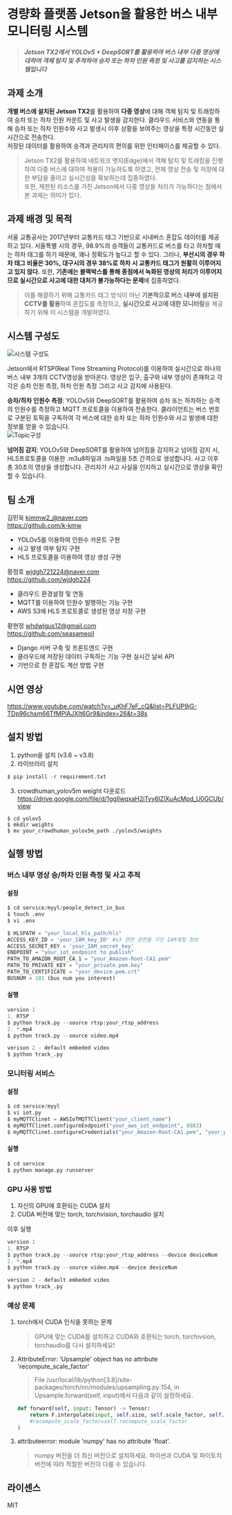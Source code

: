 # 경량화 플랫폼 Jetson을 활용한 버스 내부 모니터링 시스템

> ***Jetson TX2에서 YOLOv5 + DeepSORT를 활용하여 버스 내부 다중 영상에 대하여 객체 탐지 및 추적하여 승차 또는 하차 인원 측정 및 사고를 감지하는 시스템입니다***
## 과제 소개
**개별 버스에 설치된 Jetson TX2**를 활용하여 **다중 영상**에 대해 객체 탐지 및 트래킹하여 승차 또는 하차 인원 카운트 및 사고 발생을 감지한다. 클라우드 서비스와 연동을 통해 승차 또는 하차 인원수와 사고 발생시 이후 상황을 보여주는 영상을 특정 시간동안 실시간으로 전송한다.  
저장된 데이터를 활용하여 승객과 관리자의 편의를 위한 인터페이스를 제공할 수 있다.

> Jetson TX2를 활용하여 네트워크 엣지(Edge)에서 객체 탐지 및 트래킹을 진행하여 다중 버스에 대하여 적용이 가능하도록 하였고, 전체 영상 전송 및 저장에 대한 부담을 줄이고 실시간성을 확보하는데 집중하였다.  
또한, 제한된 리소스를 가진 Jetson에서 다중 영상을 처리가 가능하다는 점에서 본 과제는 의미가 있다.

## 과제 배경 및 목적
서울 교통공사는 2017년부터 교통카드 태그 기반으로 시내버스 혼잡도 데이터를 제공하고 있다. 서울특별 시의 경우, 98.9%의 승객들이 교통카드로 버스를 타고 하차할 때는 하차 태그를 하기 때문에, 꽤나 정확도가 높다고 할 수 있다. 그러나, **부산시의 경우 하차 태그 비율은 30%, 대구시의 경우 38%로 하차 시 교통카드 태그가 원활히 이루어지고 있지 않다.** 
또한, **기존에는 블랙박스를 통해 종점에서 녹화된 영상의 처리가 이루어지므로 실시간으로 사고에 대한 대처가 불가능하다는 문제**에 집중하였다.   

> 이를 해결하기 위해 교통카드 태그 방식이 아닌 **기본적으로 버스 내부에 설치된 CCTV를 활용**하여 혼잡도를 측정하고, **실시간으로 사고에 대한 모니터링**을 제공하기 위해 이 시스템을 개발하였다.

## 시스템 구성도
![시스템 구성도](https://github.com/pnucse-capstone/capstone-2023-1-26/assets/100478309/b01d5776-0e0f-4fb8-b591-618572217f6f)  

Jetson에서 RTSP(Real Time Streaming Protocol)를 이용하여 실시간으로 하나의 버스 내부 3개의 CCTV영상을 받아온다. 영상은 입구, 출구와 내부 영상이 존재하고 각각은 승차 인원 측정, 하차 인원 측정 그리고 사고 감지에 사용된다.

**승차/하차 인원수 측정**: YOLOv5와 DeepSORT를 활용하여 승차 또는 하차하는 승객의 인원수를 측정하고 MQTT 프로토콜을 이용하여 전송한다. 클라이언트는 버스 번호로 구분된 토픽을 구독하여 각 버스에 대한 승차 또는 하차 인원수와 사고 발생에 대한 정보를 얻을 수 있습니다.  
![Topic구성](https://github.com/pnucse-capstone/capstone-2023-1-26/assets/100478309/92be4094-012b-4001-b513-2969dffbb1d7)

**넘어짐 감지**: YOLOv5와 DeepSORT를 활용하여 넘어짐을 감지하고 넘어짐 감지 시, HLS프로토콜을 이용한 .m3u8파일과 .ts파일을 5초 간격으로 생성합니다. 사고 이후 총 30초의 영상을 생성합니다. 관리자가 사고 사실을 인지하고 실시간으로 영상을 확인할 수 있습니다.

## 팀 소개
김민욱 kimmw2_@naver.com   
https://github.com/k-kmw
- YOLOv5를 이용하여 인원수 카운트 구현  
- 사고 발생 여부 탐지 구현  
- HLS 프로토콜을 이용하여 영상 생성 구현

황정호 wjdgh721224@naver.com  
https://github.com/wjdgh224 
- 클라우드 환경설정 및 연동
- MQTT를 이용하여 인원수 발행하는 기능 구현 
- AWS S3에 HLS 프로토콜로 생성된 영상 저장 구현

황현정 whdwlgus12@gmail.com  
https://github.com/seasameoil
- Django 서버 구축 및 프론트엔드 구현
- 클라우드에 저장된 데이터 구독하는 기능 구현 실시간 날씨 API 
- 기반으로 한 혼잡도 계산 방법 구현

## 시연 영상
https://www.youtube.com/watch?v=_uKhF7eF_cQ&list=PLFUP9jG-TDp96chsm66TfMPlAJXIt6Gr9&index=26&t=38s

## 설치 방법
1. python을 설치 (v3.6 ~ v3.8)
2. 라이브러리 설치
```python
$ pip install -r requirement.txt
```
3. crowdhuman_yolov5m weight 다운로드
https://drive.google.com/file/d/1gglIwqxaH2iTvy6lZlXuAcMpd_U0GCUb/view
```
$ cd yolov5
$ mkdir weights
$ mv your_crowdhuman_yolov5m_path ./yolov5/weights
```

## 실행 방법
### 버스 내부 영상 승/하차 인원 측정 및 사고 추적 

#### 설정
```python
$ cd service/myyl/people_detect_in_bus
$ touch .env
$ vi .env

$ HLSPATH = "your_local_hls_path/hls"
ACCESS_KEY_ID = 'your_IAM_key_ID' #s3 관련 권한을 가진 IAM계정 정보
ACCESS_SECRET_KEY = 'your_IAM_secret_key'
ENDPOINT = "your_iot_endpoint to publish"
PATH_TO_AMAZON_ROOT_CA_1 = "your_Amazon-Root-CA1.pem"
PATH_TO_PRIVATE_KEY = "your_private.pem.key"
PATH_TO_CERTIFICATE = "your_device.pem.crt" 
BUSNUM = 101 (bus num you interest)
```

#### 실행
```python
version 1
1. RTSP
$ python track.py --source rtsp:your_rtsp_address
2. *.mp4
$ python track.py --source video.mp4

verison 2 - default embeded video
$ python track_.py
```
### 모니터링 서비스  

#### 설정
```python
$ cd service/myyl
$ vi iot.py 
$ myMQTTClinet = AWSIoTMQTTClient("your_client_name")
$ myMQTTClinet.configureEndpoint("your_aws_iot_endpoint", 8883)
$ myMQTTClinet.configureCredentials("your_Amazon-Root-CA1.pem", "your_private.pem.key", "your_device.pem.crt")
```  

#### 실행
```python
$ cd service
$ python manage.py runserver
```

### GPU 사용 방법
1. 자신의 GPU에 호환되는 CUDA 설치
2. CUDA 버전에 맞는 torch, torchvision, torchaudio 설치

이후 실행
```python
version 1
1. RTSP
$ python track.py --source rtsp:your_rtsp_address --device deviceNum
2. *.mp4
$ python track.py --source video.mp4 --device deviceNum

version 2 - default embeded video
$ python track_.py 
```

### 예상 문제
1. torch에서 CUDA 인식을 못하는 문제
    > GPU에 맞는 CUDA를 설치하고 CUDA와 호환되는 torch, torchivsion, torchaudio를 다시 설치하세요!

2. AttributeError: 'Upsample' object has no attribute 'recompute_scale_factor'
    > File /usr/local/lib/python[3.8]/site-packages/torch/nn/modules/upsampling.py:154, in Upsample.forward(self, input)에서 다음과 같이 설정하세요.
    ```python
    def forward(self, input: Tensor) -> Tensor:
        return F.interpolate(input, self.size, self.scale_factor, self.mode, self.align_corners,
        #recompute_scale_factor=self.recompute_scale_factor
    )
    ```

3. attributeerror: module 'numpy' has no attribute 'float'.
    > numpy 버전을 더 최신 버전으로 설치하세요. 파이썬과 CUDA 및 파이토치 버전에 따라 적절한 버전이 다를 수 있습니다.

## 라이센스
MIT

